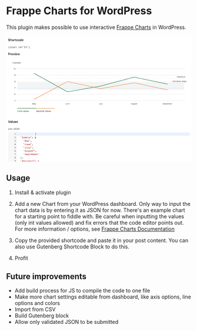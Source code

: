 # Frappe Charts for WordPress

This plugin makes possible to use interactive [Frappe Charts](https://frappe.io/charts) in WordPress.

![Screenshot of Frappe Charts in Dashboard](screenshot.png?raw=true)

## Usage

1. Install & activate plugin

2. Add a new Chart from your WordPress dashboard. Only way to input the chart data is by entering it as JSON for now. 
There's an example chart for a starting point to fiddle with. Be careful when inputting the values (only int values allowed) and fix errors that the code editor points out.
For more information / options, see [Frappe Charts Documentation](https://frappe.io/charts/docs)

3. Copy the provided shortcode and paste it in your post content. You can also use Gutenberg Shortcode Block to do this.

4. Profit

## Future improvements

- Add build process for JS to compile the code to one file
- Make more chart settings editable from dashboard, like axis options, line options and colors
- Import from CSV
- Build Gutenberg block
- Allow only validated JSON to be submitted
